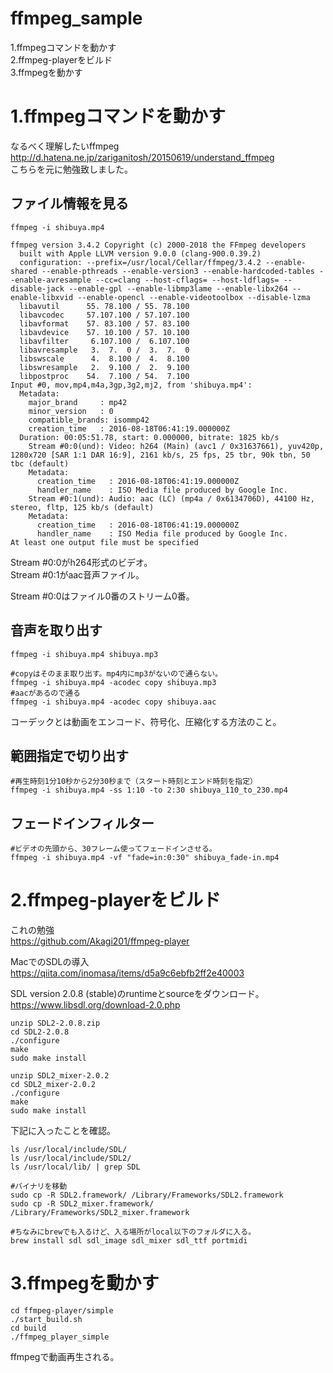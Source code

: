# ffmpeg_sample

1.ffmpegコマンドを動かす    
2.ffmpeg-playerをビルド    
3.ffmpegを動かす    


# 1.ffmpegコマンドを動かす

なるべく理解したいffmpeg    
http://d.hatena.ne.jp/zariganitosh/20150619/understand_ffmpeg    
こちらを元に勉強致しました。

## ファイル情報を見る


```
ffmpeg -i shibuya.mp4
```


```
ffmpeg version 3.4.2 Copyright (c) 2000-2018 the FFmpeg developers
  built with Apple LLVM version 9.0.0 (clang-900.0.39.2)
  configuration: --prefix=/usr/local/Cellar/ffmpeg/3.4.2 --enable-shared --enable-pthreads --enable-version3 --enable-hardcoded-tables --enable-avresample --cc=clang --host-cflags= --host-ldflags= --disable-jack --enable-gpl --enable-libmp3lame --enable-libx264 --enable-libxvid --enable-opencl --enable-videotoolbox --disable-lzma
  libavutil      55. 78.100 / 55. 78.100
  libavcodec     57.107.100 / 57.107.100
  libavformat    57. 83.100 / 57. 83.100
  libavdevice    57. 10.100 / 57. 10.100
  libavfilter     6.107.100 /  6.107.100
  libavresample   3.  7.  0 /  3.  7.  0
  libswscale      4.  8.100 /  4.  8.100
  libswresample   2.  9.100 /  2.  9.100
  libpostproc    54.  7.100 / 54.  7.100
Input #0, mov,mp4,m4a,3gp,3g2,mj2, from 'shibuya.mp4':
  Metadata:
    major_brand     : mp42
    minor_version   : 0
    compatible_brands: isommp42
    creation_time   : 2016-08-18T06:41:19.000000Z
  Duration: 00:05:51.78, start: 0.000000, bitrate: 1825 kb/s
    Stream #0:0(und): Video: h264 (Main) (avc1 / 0x31637661), yuv420p, 1280x720 [SAR 1:1 DAR 16:9], 2161 kb/s, 25 fps, 25 tbr, 90k tbn, 50 tbc (default)
    Metadata:
      creation_time   : 2016-08-18T06:41:19.000000Z
      handler_name    : ISO Media file produced by Google Inc.
    Stream #0:1(und): Audio: aac (LC) (mp4a / 0x6134706D), 44100 Hz, stereo, fltp, 125 kb/s (default)
    Metadata:
      creation_time   : 2016-08-18T06:41:19.000000Z
      handler_name    : ISO Media file produced by Google Inc.
At least one output file must be specified

```

Stream #0:0がh264形式のビデオ。    
Stream #0:1がaac音声ファイル。    

Stream #0:0はファイル0番のストリーム0番。    


## 音声を取り出す


```
ffmpeg -i shibuya.mp4 shibuya.mp3
```


```
#copyはそのまま取り出す。mp4内にmp3がないので通らない。
ffmpeg -i shibuya.mp4 -acodec copy shibuya.mp3
#aacがあるので通る
ffmpeg -i shibuya.mp4 -acodec copy shibuya.aac
```

コーデックとは動画をエンコード、符号化、圧縮化する方法のこと。    


## 範囲指定で切り出す


```
#再生時刻1分10秒から2分30秒まで（スタート時刻とエンド時刻を指定）
ffmpeg -i shibuya.mp4 -ss 1:10 -to 2:30 shibuya_110_to_230.mp4
```

## フェードインフィルター


```
#ビデオの先頭から、30フレーム使ってフェードインさせる。
ffmpeg -i shibuya.mp4 -vf "fade=in:0:30" shibuya_fade-in.mp4
```


# 2.ffmpeg-playerをビルド

これの勉強    
https://github.com/Akagi201/ffmpeg-player    


MacでのSDLの導入    
https://qiita.com/inomasa/items/d5a9c6ebfb2ff2e40003    

SDL version 2.0.8 (stable)のruntimeとsourceをダウンロード。    
https://www.libsdl.org/download-2.0.php    


```
unzip SDL2-2.0.8.zip
cd SDL2-2.0.8
./configure
make
sudo make install

unzip SDL2_mixer-2.0.2
cd SDL2_mixer-2.0.2
./configure
make
sudo make install
```

下記に入ったことを確認。

```
ls /usr/local/include/SDL/
ls /usr/local/include/SDL2/
ls /usr/local/lib/ | grep SDL
```


```
#バイナリを移動
sudo cp -R SDL2.framework/ /Library/Frameworks/SDL2.framework
sudo cp -R SDL2_mixer.framework/ /Library/Frameworks/SDL2_mixer.framework
```



```
#ちなみにbrewでも入るけど、入る場所がlocal以下のフォルダに入る。
brew install sdl sdl_image sdl_mixer sdl_ttf portmidi
```

# 3.ffmpegを動かす



```
cd ffmpeg-player/simple
./start_build.sh
cd build
./ffmpeg_player_simple
```

ffmpegで動画再生される。






